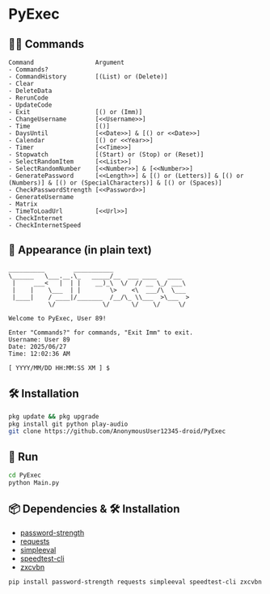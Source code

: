 # PyExec

## 🧑‍💻 Commands

```plain
Command                 Argument
- Commands?             
- CommandHistory        [(List) or (Delete)]
- Clear                 
- DeleteData            
- RerunCode             
- UpdateCode            
- Exit                  [() or (Imm)]
- ChangeUsername        [<<Username>>]
- Time                  [()]
- DaysUntil             [<<Date>>] & [() or <<Date>>]
- Calendar              [() or <<Year>>]
- Timer                 [<<Time>>]
- Stopwatch             [(Start) or (Stop) or (Reset)]
- SelectRandomItem      [<<List>>]
- SelectRandomNumber    [<<Number>>] & [<<Number>>]
- GeneratePassword      [<<Length>>] & [() or (Letters)] & [() or (Numbers)] & [() or (SpecialCharacters)] & [() or (Spaces)]
- CheckPasswordStrength [<<Password>>]
- GenerateUsername      
- Matrix                
- TimeToLoadUrl         [<<Url>>]
- CheckInternet         
- CheckInternetSpeed    
```

## 👤 Appearance (in plain text)

```plain
__________        ___________                     
\______   \___.__.\_   _____/__  ___ ____   ____  
 |     ___<   |  | |    __)_\  \/  // __ \_/ ___\ 
 |    |    \___  | |        \>    <\  ___/\  \___ 
 |____|    / ____|/_______  /__/\_ \\___  >\___  >
           \/             \/      \/    \/     \/ 

Welcome to PyExec, User 89!

Enter "Commands?" for commands, "Exit Imm" to exit.
Username: User 89
Date: 2025/06/27
Time: 12:02:36 AM

[ YYYY/MM/DD HH:MM:SS XM ] $
```

## 🛠️ Installation

```bash
pkg update && pkg upgrade
pkg install git python play-audio
git clone https://github.com/AnonymousUser12345-droid/PyExec
```

## 🔧 Run

```bash
cd PyExec
python Main.py
```

## 📦 Dependencies & 🛠️ Installation

- [password-strength](https://pypi.org/project/password-strength/)
- [requests](https://pypi.org/project/requests/)
- [simpleeval](https://pypi.org/project/simpleeval/)
- [speedtest-cli](https://pypi.org/project/speedtest-cli/)
- [zxcvbn](https://pypi.org/project/zxcvbn/)
```bash
pip install password-strength requests simpleeval speedtest-cli zxcvbn
```